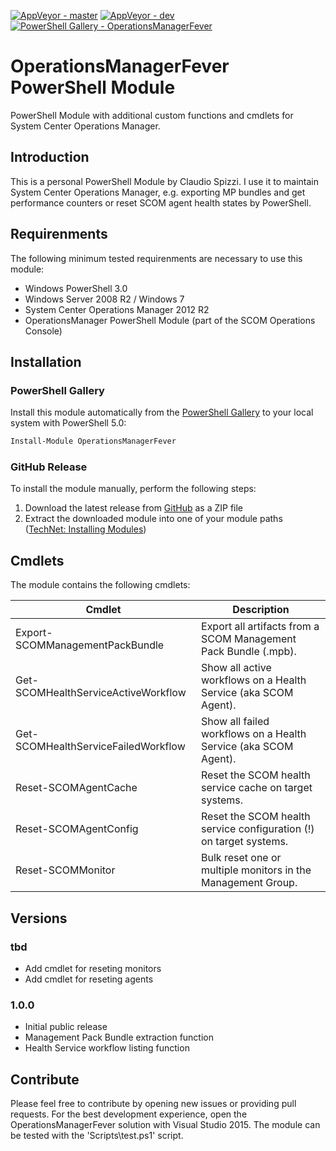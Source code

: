 [![AppVeyor - master](https://ci.appveyor.com/api/projects/status/rq09t4u0349upk9e/branch/master?svg=true)](https://ci.appveyor.com/project/claudiospizzi/OperationsManagerFever/branch/master)
[![AppVeyor - dev](https://ci.appveyor.com/api/projects/status/rq09t4u0349upk9e/branch/dev?svg=true)](https://ci.appveyor.com/project/claudiospizzi/OperationsManagerFever/branch/dev)
[![PowerShell Gallery - OperationsManagerFever](https://img.shields.io/badge/PowerShell%20Gallery-OperationsManagerFever-0072C6.svg)](https://www.powershellgallery.com/packages/OperationsManagerFever)


# OperationsManagerFever PowerShell Module

PowerShell Module with additional custom functions and cmdlets for System Center
Operations Manager.


## Introduction

This is a personal PowerShell Module by Claudio Spizzi. I use it to maintain
System Center Operations Manager, e.g. exporting MP bundles and get performance
counters or reset SCOM agent health states by PowerShell.


## Requirenments

The following minimum tested requirenments are necessary to use this module:

- Windows PowerShell 3.0
- Windows Server 2008 R2 / Windows 7
- System Center Operations Manager 2012 R2
- OperationsManager PowerShell Module (part of the SCOM Operations Console)


## Installation

### PowerShell Gallery

Install this module automatically from the [PowerShell Gallery](https://www.powershellgallery.com/packages/OperationsManagerFever)
to your local system with PowerShell 5.0:

```powershell
Install-Module OperationsManagerFever
```

### GitHub Release

To install the module manually, perform the following steps:

1. Download the latest release from [GitHub](https://github.com/claudiospizzi/OperationsManagerFever/releases)
   as a ZIP file
2. Extract the downloaded module into one of your module paths ([TechNet: Installing Modules](https://technet.microsoft.com/en-us/library/dd878350))


## Cmdlets

The module contains the following cmdlets:

| Cmdlet                              | Description                                                        |
| ----------------------------------- | ------------------------------------------------------------------ |
| Export-SCOMManagementPackBundle     | Export all artifacts from a SCOM Management Pack Bundle (.mpb).    |
| Get-SCOMHealthServiceActiveWorkflow | Show all active workflows on a Health Service (aka SCOM Agent).    |
| Get-SCOMHealthServiceFailedWorkflow | Show all failed workflows on a Health Service (aka SCOM Agent).    |
| Reset-SCOMAgentCache                | Reset the SCOM health service cache on target systems.             |
| Reset-SCOMAgentConfig               | Reset the SCOM health service configuration (!) on target systems. |
| Reset-SCOMMonitor                   | Bulk reset one or multiple monitors in the Management Group.       |


## Versions

### tbd

- Add cmdlet for reseting monitors
- Add cmdlet for reseting agents

### 1.0.0

- Initial public release
- Management Pack Bundle extraction function
- Health Service workflow listing function


## Contribute

Please feel free to contribute by opening new issues or providing pull requests.
For the best development experience, open the OperationsManagerFever solution
with Visual Studio 2015. The module can be tested with the 'Scripts\test.ps1'
script.

